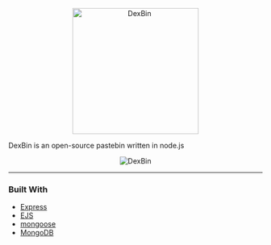 <p align="center"><img align="center" src="https://i.imgur.com/1dc0AOJ.png" width="250" alt="DexBin"></p>

DexBin is an open-source pastebin written in node.js

<p align="center"><img align="center" src="https://i.imgur.com/98FN5CK.png" alt="DexBin"></p>

---

### Built With

* [Express](https://expressjs.com/)
* [EJS](https://ejs.co/)
* [mongoose](https://mongoosejs.com/)
* [MongoDB](https://www.mongodb.com/)

